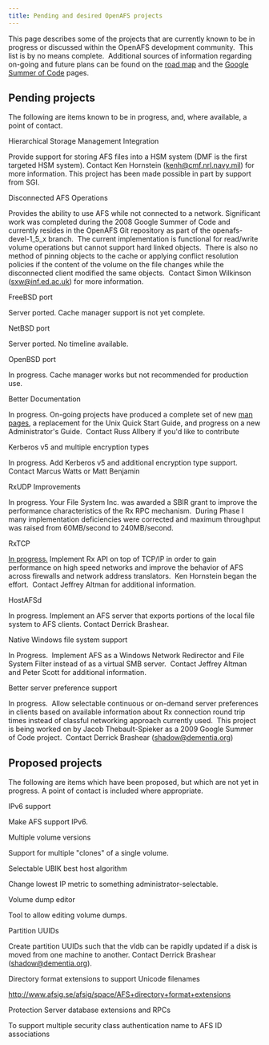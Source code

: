 ```yaml
---
title: Pending and desired OpenAFS projects
---
```


This page describes some of the projects that are currently known to be
in progress or discussed within the OpenAFS development community.  This
list is by no means complete.  Additional sources of information
regarding on-going and future plans can be found on the [road
map](roadmap.html) and the [Google Summer of Code](gsoc.html) pages.

Pending projects
----------------

The following are items known to be in progress, and, where available, a
point of contact.

Hierarchical Storage Management Integration

Provide support for storing AFS files into a HSM system (DMF is the
first targeted HSM system). Contact Ken Hornstein
(kenh@cmf.nrl.navy.mil) for more information. This project has been made
possible in part by support from SGI.

Disconnected AFS Operations

Provides the ability to use AFS while not connected to a network.
Significant work was completed during the 2008 Google Summer of Code and
currently resides in the OpenAFS Git repository as part of the
openafs-devel-1\_5\_x branch.  The current implementation is functional
for read/write volume operations but cannot support hard linked
objects.  There is also no method of pinning objects to the cache or
applying conflict resolution policies if the content of the volume on
the file changes while the disconnected client modified the same
objects.  Contact Simon Wilkinson (sxw@inf.ed.ac.uk) for more
information.

FreeBSD port

Server ported. Cache manager support is not yet complete.

NetBSD port

Server ported. No timeline available.

OpenBSD port

In progress. Cache manager works but not recommended for production use.

Better Documentation

In progress. On-going projects have produced a complete set of new [man
pages](http://www.openafs.org/manpages/), a replacement for the Unix
Quick Start Guide, and progress on a new Administrator's Guide.  Contact
Russ Allbery if you'd like to contribute

Kerberos v5 and multiple encryption types

In progress. Add Kerberos v5 and additional encryption type support.
Contact Marcus Watts or Matt Benjamin

RxUDP Improvements

In progress. Your File System Inc. was awarded a SBIR grant to improve
the performance characteristics of the Rx RPC mechanism.  During Phase I
many implementation deficiencies were corrected and maximum throughput
was raised from 60MB/second to 240MB/second. 

RxTCP

[In
progress.](http://workshop.openafs.org/afsbpw06/talks/kenh-rxtcp.pdf)
Implement Rx API on top of TCP/IP in order to gain performance on high
speed networks and improve the behavior of AFS across firewalls and
network address translators.  Ken Hornstein began the effort.  Contact
Jeffrey Altman for additional information.

HostAFSd

In progress. Implement an AFS server that exports portions of the local
file system to AFS clients. Contact Derrick Brashear.

Native Windows file system support

In Progress.  Implement AFS as a Windows Network Redirector and File
System Filter instead of as a virtual SMB server.  Contact Jeffrey
Altman and Peter Scott for additional information.

Better server preference support

In progress.  Allow selectable continuous or on-demand server
preferences in clients based on available information about Rx
connection round trip times instead of classful networking approach
currently used.  This project is being worked on by Jacob
Thebault-Spieker as a 2009 Google Summer of Code project.  Contact
Derrick Brashear (shadow@dementia.org)

Proposed projects
-----------------

The following are items which have been proposed, but which are not yet
in progress. A point of contact is included where appropriate.

IPv6 support

Make AFS support IPv6.

Multiple volume versions

Support for multiple "clones" of a single volume.

Selectable UBIK best host algorithm

Change lowest IP metric to something administrator-selectable.

Volume dump editor

Tool to allow editing volume dumps.

Partition UUIDs

Create partition UUIDs such that the vldb can be rapidly updated if a
disk is moved from one machine to another. Contact Derrick Brashear
(shadow@dementia.org).

Directory format extensions to support Unicode filenames

http://www.afsig.se/afsig/space/AFS+directory+format+extensions

Protection Server database extensions and RPCs

To support multiple security class authentication name to AFS ID
associations

